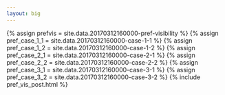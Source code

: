 ```yaml
---
layout: big
---
```

{% assign prefvis = site.data.20170312160000-pref-visibility %}
{% assign pref_case_1_1 = site.data.20170312160000-case-1-1 %}
{% assign pref_case_1_2 = site.data.20170312160000-case-1-2 %}
{% assign pref_case_2_1 = site.data.20170312160000-case-2-1 %}
{% assign pref_case_2_2 = site.data.20170312160000-case-2-2 %}
{% assign pref_case_3_1 = site.data.20170312160000-case-3-1 %}
{% assign pref_case_3_2 = site.data.20170312160000-case-3-2 %}
{% include pref_vis_post.html %}

